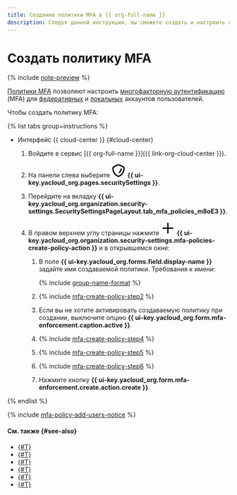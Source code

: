 ```yaml
---
title: Создание политики MFA в {{ org-full-name }}
description: Следуя данной инструкции, вы сможете создать и настроить политику MFA в {{ org-full-name }}.
---
```


# Создать политику MFA

{% include [note-preview](../../../_includes/note-preview.md) %}

[Политики MFA](../../concepts/mfa.md#mfa-policies) позволяют настроить [многофакторную аутентификацию](https://ru.wikipedia.org/wiki/Многофакторная_аутентификация) (MFA) для [федеративных](../../../iam/concepts/users/accounts.md#saml-federation) и [локальных](../../../iam/concepts/users/accounts.md#local) аккаунтов пользователей.

Чтобы создать политику MFA:

{% list tabs group=instructions %}

- Интерфейс {{ cloud-center }} {#cloud-center}

  1. Войдите в сервис [{{ org-full-name }}]({{ link-org-cloud-center }}).
  1. На панели слева выберите ![shield](../../../_assets/console-icons/shield.svg) **{{ ui-key.yacloud_org.pages.securitySettings }}**.
  1. Перейдите на вкладку **{{ ui-key.yacloud_org.organization.security-settings.SecuritySettingsPageLayout.tab_mfa_policies_m8oE3 }}**.
  1. В правом верхнем углу страницы нажмите ![plus](../../../_assets/console-icons/plus.svg) **{{ ui-key.yacloud_org.organization.security-settings.mfa-policies-create-policy-action }}** и в открывшемся окне:

      1. В поле **{{ ui-key.yacloud_org.forms.field.display-name }}** задайте имя создаваемой политики. Требования к имени:

          {% include [group-name-format](../../../_includes/organization/group-name-format.md) %}
      1. {% include [mfa-create-policy-step2](../../../_includes/organization/mfa-create-policy-step2.md) %}
      1. Если вы не хотите активировать создаваемую политику при создании, выключите опцию **{{ ui-key.yacloud_org.form.mfa-enforcement.caption.active }}**.
      1. {% include [mfa-create-policy-step4](../../../_includes/organization/mfa-create-policy-step4.md) %}
      1. {% include [mfa-create-policy-step5](../../../_includes/organization/mfa-create-policy-step5.md) %}
      1. {% include [mfa-create-policy-step6](../../../_includes/organization/mfa-create-policy-step6.md) %}
      1. Нажмите кнопку **{{ ui-key.yacloud_org.form.mfa-enforcement.create.action.create }}**.

{% endlist %}

{% include [mfa-policy-add-users-notice](../../../_includes/organization/mfa-policy-add-users-notice.md) %}

#### См. также {#see-also}

* [{#T}](./update-policy.md)
* [{#T}](./add-users.md)
* [{#T}](./deactivate-reactivate-policy.md)
* [{#T}](./delete-policy.md)
* [{#T}](./manage-verification.md)
* [{#T}](../../concepts/mfa.md)